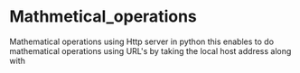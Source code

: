# Mathmetical_operations
Mathematical operations using Http server in python this enables to do mathematical operations using URL's by taking the local host address along with
